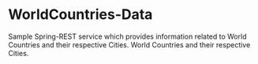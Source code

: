 # WorldCountries-Data

Sample Spring-REST service which provides information related to World Countries and their respective Cities.
World Countries and their respective Cities.

